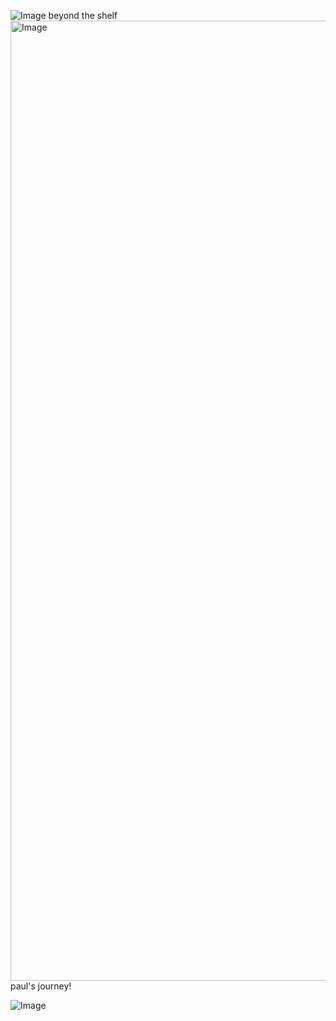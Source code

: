 ![Image](https://github.com/user-attachments/assets/a130fe39-fa19-4127-a5c1-727822e694dd) beyond the shelf
<img width="2048" height="1536" alt="Image" src="https://github.com/user-attachments/assets/29f2c763-bd84-4d32-8ec2-2ea405bcb4d3" /> paul's journey!

![Image](https://github.com/user-attachments/assets/606719af-6021-402d-ad73-0000a59c87a4)

